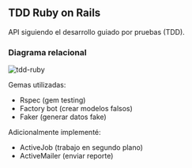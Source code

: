 ##  TDD Ruby on Rails

API siguiendo el desarrollo guiado por pruebas (TDD).

### Diagrama relacional
![tdd-ruby](https://jkevinfg.com/img/projects/rails.png)


Gemas utilizadas:
* Rspec (gem testing)
* Factory bot (crear modelos falsos)
* Faker (generar datos fake)

Adicionalmente implementé:
* ActiveJob (trabajo en segundo plano)
* ActiveMailer (enviar reporte)




